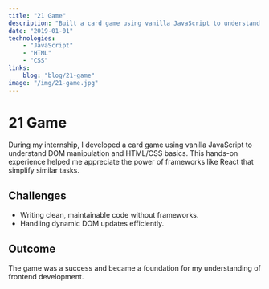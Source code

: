 ```yaml
---
title: "21 Game"
description: "Built a card game using vanilla JavaScript to understand DOM manipulation and HTML/CSS basics."
date: "2019-01-01"
technologies: 
    - "JavaScript"
    - "HTML"
    - "CSS"
links:
    blog: "blog/21-game"
image: "/img/21-game.jpg"
---
```


# 21 Game

During my internship, I developed a card game using vanilla JavaScript to understand DOM manipulation and HTML/CSS basics. This hands-on experience helped me appreciate the power of frameworks like React that simplify similar tasks.

## Challenges
- Writing clean, maintainable code without frameworks.
- Handling dynamic DOM updates efficiently.

## Outcome
The game was a success and became a foundation for my understanding of frontend development.